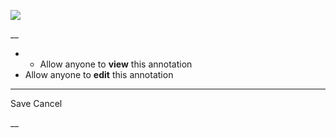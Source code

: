 ![](https://bat.bing.com/action/0?ti=56018282&Ver=2&mid=64e12615-0466-41e7-a266-7cfb98057024&sid=201ffde0635411ee902411d77b750559&vid=20202bf0635411ee9ac03f2e618b0b9f&vids=0&msclkid=N&pi=0&lg=en-US&sw=800&sh=600&sc=24&nwd=1&tl=Shortform%20%7C%20Book&p=https%3A%2F%2Fwww.shortform.com%2Fapp%2Fbook%2Falgorithms-to-live-by%2Fchapter-9&r=&lt=391&evt=pageLoad&sv=1&rn=59755)

__

  *   * Allow anyone to **view** this annotation
  * Allow anyone to **edit** this annotation



* * *

Save Cancel

__



